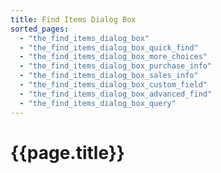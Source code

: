 ```yaml
---
title: Find Items Dialog Box
sorted_pages:
  - "the_find_items_dialog_box"
  - "the_find_items_dialog_box_quick_find"
  - "the_find_items_dialog_box_more_choices"
  - "the_find_items_dialog_box_purchase_info"
  - "the_find_items_dialog_box_sales_info"
  - "the_find_items_dialog_box_custom_field"
  - "the_find_items_dialog_box_advanced_find"
  - "the_find_items_dialog_box_query"
---
```

# {{page.title}}

